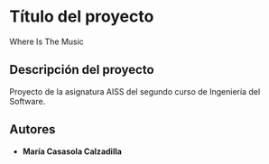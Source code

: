 # Título del proyecto

Where Is The Music

## Descripción del proyecto

Proyecto de la asignatura AISS del segundo curso de Ingeniería del Software.

## Autores

* **María Casasola Calzadilla**

